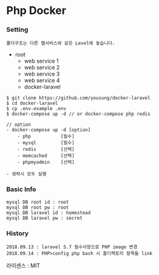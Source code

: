# Php Docker

### Setting
`폴더구조는 다른 웹서비스와 같은 Level에 놓습니다.`
- root
    - web service 1
    - web service 2
    - web service 3
    - web service 4
    - docker-laravel

```
$ git clone https://github.com/yousung/docker-laravel
$ cd docker-laravel
$ cp .env.example .env
$ docker-compose up -d // or docker-compose php redis

// option
- docker-compose up -d [option]
    - php           [필수]
    - mysql         [필수]
    - redis         [선택]
    - memcached     [선택]
    - phpmyadmin    [선택]

- 생략시 모두 실행
```

### Basic Info
```
mysql DB root id : root
mysql DB root pw : root
mysql DB laravel id : homestead
mysql DB laravel pw : secret
```

### History
```
2018.09.13 : laravel 5.7 필수사양으로 PHP image 변경
2018.09.14 : PHP>config php bash 시 홈디렉토리 항목들 link
```

라이센스 : MIT